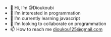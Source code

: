 - 👋 Hi, I’m @Dioukoubi
- 👀 I’m interested in programmation 
- 🌱 I’m currently learning javascript 
- 💞️ I’m looking to collaborate on programmation 
- 📫 How to reach me dioukou125@gmail.com 

<!---
Dioukoubi/Dioukoubi is a ✨ special ✨ repository because its `README.md` (this file) appears on your GitHub profile.
You can click the Preview link to take a look at your changes.
--->
